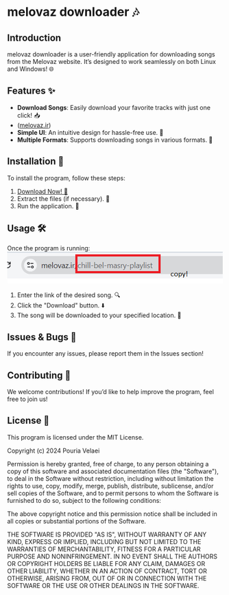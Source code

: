 # melovaz downloader 🎶

## Introduction
melovaz downloader is a user-friendly application for downloading songs from the Melovaz website. It’s designed to work seamlessly on both Linux and Windows! 🌐 

## Features ✨
- **Download Songs**: Easily download your favorite tracks with just one click! 📥
- (<a href="https://melovaz.ir" >melovaz.ir</a>)
- **Simple UI**: An intuitive design for hassle-free use. 🎨
- **Multiple Formats**: Supports downloading songs in various formats. 🎵

## Installation 🔧
To install the program, follow these steps:
1. <a href="https://github.com/pouriavelaei/Melovaz-downloader/releases/tag/1.0">Download Now! 🔗</a>
2. Extract the files (if necessary). 📂
3. Run the application. 🚀

## Usage 🛠️
Once the program is running:
![App Screenshot](https://github.com/pouriavelaei/Melovaz-downloader/raw/main/melovaz/Untitled.png)
1. Enter the link of the desired song. 🔍
2. Click the "Download" button. ⬇️
3. The song will be downloaded to your specified location. 📁

## Issues & Bugs 🐞
If you encounter any issues, please report them in the Issues section!

## Contributing 🤝
We welcome contributions! If you’d like to help improve the program, feel free to join us! 

## License 📜
This program is licensed under the MIT License.

Copyright (c) 2024 Pouria Velaei

Permission is hereby granted, free of charge, to any person obtaining a copy of this software and associated documentation files (the "Software"), to deal in the Software without restriction, including without limitation the rights to use, copy, modify, merge, publish, distribute, sublicense, and/or sell copies of the Software, and to permit persons to whom the Software is furnished to do so, subject to the following conditions:

The above copyright notice and this permission notice shall be included in all copies or substantial portions of the Software.

THE SOFTWARE IS PROVIDED "AS IS", WITHOUT WARRANTY OF ANY KIND, EXPRESS OR IMPLIED, INCLUDING BUT NOT LIMITED TO THE WARRANTIES OF MERCHANTABILITY, FITNESS FOR A PARTICULAR PURPOSE AND NONINFRINGEMENT. IN NO EVENT SHALL THE AUTHORS OR COPYRIGHT HOLDERS BE LIABLE FOR ANY CLAIM, DAMAGES OR OTHER LIABILITY, WHETHER IN AN ACTION OF CONTRACT, TORT OR OTHERWISE, ARISING FROM, OUT OF OR IN CONNECTION WITH THE SOFTWARE OR THE USE OR OTHER DEALINGS IN THE SOFTWARE.
